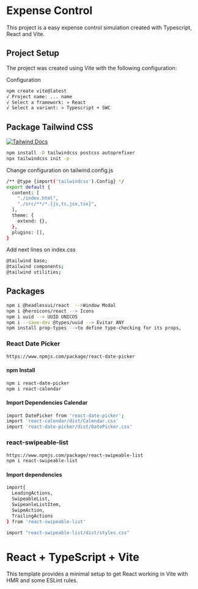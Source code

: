 # Expense Control

This project is a easy expense control simulation created with Typescript, React and Vite.


## Project Setup

The project was created using Vite with the following configuration:

Configuration
```bash
npm create vite@latest
√ Project name: ... name
√ Select a framework: » React
√ Select a variant: » Typescript + SWC
```

## Package Tailwind CSS

[![Tailwind Docs](https://img.shields.io/badge/Docs-TailwindCSS-38B2AC?style=for-the-badge&logo=tailwindcss)](https://tailwindcss.com/docs/installation)


```bash
npm install -D tailwindcss postcss autoprefixer
npx tailwindcss init -p
```

Change configuration on tailwind.config.js
```bash
/** @type {import('tailwindcss').Config} */
export default {
  content: [
    "./index.html",
    "./src/**/*.{js,ts,jsx,tsx}",
  ],
  theme: {
    extend: {},
  },
  plugins: [],
}
```

Add next lines on index.css
```bash
@tailwind base;
@tailwind components;
@tailwind utilities;
```

## Packages

```bash
npm i @headlessui/react  -->Window Modal
npm i @heroicons/react --> Icons
npm i uuid --> UUID UNICOS
npm i --save-dev @types/uuid --> Evitar ANY
npm install prop-types -->to define type-checking for its props,
```
### React Date Picker
```bash
https://www.npmjs.com/package/react-date-picker
```

#### npm Install
```bash
npm i react-date-picker
npm i react-calendar
```

#### Import Dependencies Calendar
```bash
import DatePicker from 'react-date-picker';
import 'react-calendar/dist/Calendar.css'
import 'react-date-picker/dist/DatePicker.css'
```

### react-swipeable-list
```bash
https://www.npmjs.com/package/react-swipeable-list
npm i react-swipeable-list
```

#### Import dependencies
```bash
import{
  LeadingActions,
  SwipeableList,
  SwipeanleListItem,
  SwipeAction,
  TrailingActions
} from 'react-swipeable-list'

import "react-swipeable-list/dist/styles.css"
```


# React + TypeScript + Vite

This template provides a minimal setup to get React working in Vite with HMR and some ESLint rules.


